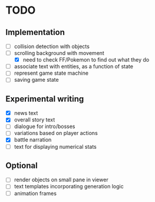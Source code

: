 # TODO

## Implementation

- [ ] collision detection with objects
- [ ] scrolling background with movement
  - [x] need to check FF/Pokemon to find out what they do
- [ ] associate text with entities, as a function of state
- [ ] represent game state machine
- [ ] saving game state

## Experimental writing
- [x] news text
- [x] overall story text
- [ ] dialogue for intro/bosses
- [ ] variations based on player actions
- [x] battle narration
- [ ] text for displaying numerical stats

## Optional
- [ ] render objects on small pane in viewer
- [ ] text templates incorporating generation logic
- [ ] animation frames
